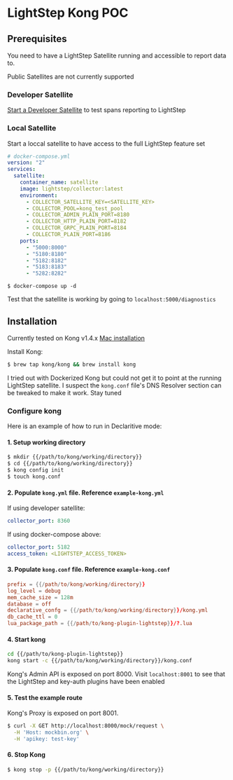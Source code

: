 # LightStep Kong POC

## Prerequisites

You need to have a LightStep Satellite running and accessible to report data to.

Public Satellites are not currently supported

### Developer Satellite

[Start a Developer Satellite](https://docs.lightstep.com/docs/use-developer-mode) to test spans reporting to LightStep

### Local Satellite

Start a loccal satellite to have access to the full LightStep feature set

```yaml
# docker-compose.yml
version: "2"
services:
  satellite:
    container_name: satellite
    image: lightstep/collector:latest
    environment:
      - COLLECTOR_SATELLITE_KEY=<SATELLITE_KEY>
      - COLLECTOR_POOL=kong_test_pool
      - COLLECTOR_ADMIN_PLAIN_PORT=8180
      - COLLECTOR_HTTP_PLAIN_PORT=8182
      - COLLECTOR_GRPC_PLAIN_PORT=8184
      - COLLECTOR_PLAIN_PORT=8186
    ports:
      - "5000:8000"
      - "5180:8180"
      - "5182:8182"
      - "5183:8183"
      - "5282:8282"
```

```
$ docker-compose up -d
```

Test that the satellite is working by going to `localhost:5000/diagnostics`

## Installation

Currently tested on Kong v1.4.x [Mac installation](https://docs.konghq.com/install/macos/)

Install Kong:

```bash
$ brew tap kong/kong && brew install kong
```

I tried out with Dockerized Kong but could not get it to point at the running LightStep satellite. I suspect the `kong.conf` file's DNS Resolver section can be tweaked to make it work. Stay tuned

### Configure kong

Here is an example of how to run in Declaritive mode:

#### 1. Setup working directory

```bash
$ mkdir {{/path/to/kong/working/directory}}
$ cd {{/path/to/kong/working/directory}}
$ kong config init
$ touch kong.conf
```

#### 2. Populate `kong.yml` file. Reference `example-kong.yml`

If using developer satellite:

```yaml
collector_port: 8360
```

If using docker-compose above:

```yaml
collector_port: 5182
access_token: <LIGHTSTEP_ACCESS_TOKEN>
```

#### 3. Populate `kong.conf` file. Reference `example-kong.conf`

```conf
prefix = {{/path/to/kong/working/directory}}
log_level = debug
mem_cache_size = 128m
database = off
declarative_confg = {{/path/to/kong/working/directory}}/kong.yml
db_cache_ttl = 0
lua_package_path = {{/path/to/kong-plugin-lightstep}}/?.lua
```

#### 4. Start kong

```bash
cd {{/path/to/kong-plugin-lightstep}}
kong start -c {{/path/to/kong/working/directory}}/kong.conf
```

Kong's Admin API is exposed on port 8000. Visit `localhost:8001` to see that the LightStep and key-auth plugins have been enabled

#### 5. Test the example route

Kong's Proxy is exposed on port 8001.

```bash
$ curl -X GET http://localhost:8000/mock/request \
  -H 'Host: mockbin.org' \
  -H 'apikey: test-key'
```

#### 6. Stop Kong

```bash
$ kong stop -p {{/path/to/kong/working/directory}}
```
